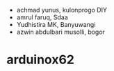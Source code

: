 * achmad yunus, kulonprogo DIY
* amrul faruq, Sdaa
* Yudhistira MK, Banyuwangi
* azwin abdulbari musolli, bogor
# arduinox62 

